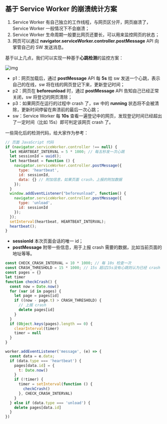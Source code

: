 ## **基于 Service Worker 的崩溃统计方案**

1. Service Worker 有自己独立的工作线程，与网页区分开，网页崩溃了，Service Worker 一般情况下不会崩溃；
2. Service Worker 生命周期一般要比网页还要长，可以用来监控网页的状态；
3. 网页可以通过 **navigator.serviceWorker.controller.postMessage** API 向掌管自己的 SW 发送消息。

基于以上几点，我们可以实现一种基于**心跳检测**的监控方案：



![img](https://pic2.zhimg.com/80/v2-574987566ad9bf72c02dc23a33a6bd85_720w.jpg)

- p1：网页加载后，通过 **postMessage** API 每 **5s** 给 sw 发送一个心跳，表示自己的在线，sw 将在线的网页登记下来，更新登记时间；
- p2：网页在 **beforeunload** 时，通过 **postMessage** API 告知自己已经正常关闭，sw 将登记的网页清除；
- p3：如果网页在运行的过程中 crash 了，sw 中的 **running** 状态将不会被清除，更新时间停留在奔溃前的最后一次心跳；
- sw：Service Worker 每 **10s** 查看一遍登记中的网页，发现登记时间已经超出了一定时间（比如 15s）即可判定该网页 crash 了。

一些简化后的检测代码，给大家作为参考：

```js
// 页面 JavaScript 代码
if (navigator.serviceWorker.controller !== null) {
  let HEARTBEAT_INTERVAL = 5 * 1000; // 每五秒发一次心跳
  let sessionId = uuid();
  let heartbeat = function () {
    navigator.serviceWorker.controller.postMessage({
      type: 'heartbeat',
      id: sessionId,
      data: {} // 附加信息，如果页面 crash，上报的附加数据
    });
  }
  window.addEventListener("beforeunload", function() {
    navigator.serviceWorker.controller.postMessage({
      type: 'unload',
      id: sessionId
    });
  });
  setInterval(heartbeat, HEARTBEAT_INTERVAL);
  heartbeat();
}
```

- **sessionId** 本次页面会话的唯一 id；
- **postMessage** 附带一些信息，用于上报 crash 需要的数据，比如当前页面的地址等等。

```js
const CHECK_CRASH_INTERVAL = 10 * 1000; // 每 10s 检查一次
const CRASH_THRESHOLD = 15 * 1000; // 15s 超过15s没有心跳则认为已经 crash
const pages = {}
let timer
function checkCrash() {
  const now = Date.now()
  for (var id in pages) {
    let page = pages[id]
    if ((now - page.t) > CRASH_THRESHOLD) {
      // 上报 crash
      delete pages[id]
    }
  }
  if (Object.keys(pages).length == 0) {
    clearInterval(timer)
    timer = null
  }
}

worker.addEventListener('message', (e) => {
  const data = e.data;
  if (data.type === 'heartbeat') {
    pages[data.id] = {
      t: Date.now()
    }
    if (!timer) {
      timer = setInterval(function () {
        checkCrash()
      }, CHECK_CRASH_INTERVAL)
    }
  } else if (data.type === 'unload') {
    delete pages[data.id]
  }
})
```

